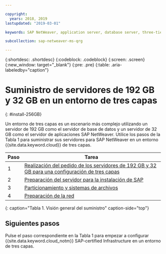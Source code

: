 ```yaml
---

copyright:
  years: 2018, 2019
lastupdated: "2019-03-01"

keywords: SAP NetWeaver, application server, database server, three-tier

subcollection: sap-netweaver-ms-qrg

---
```


{:shortdesc: .shortdesc}
{:codeblock: .codeblock}
{:screen: .screen}
{:new_window: target="_blank"}
{:pre: .pre}
{:table: .aria-labeledby="caption"}

# Suministro de servidores de 192 GB y 32 GB en un entorno de tres capas
{: #install-256GB}

Un entorno de tres capas es un escenario más complejo utilizando un servidor de 192 GB como el servidor de base de datos y un servidor de 32 GB como el servidor de aplicaciones SAP NetWeaver. Utilice los pasos de la Tabla 1 para suministrar sus servidores para SAP NetWeaver en un entorno {{site.data.keyword.cloud}} de tres capas.

| Paso | Tarea |
| --- | --- |
| 1 | [Realización del pedido de los servidores de 192 GB y 32 GB para una configuración de tres capas](/docs/infrastructure/sap-netweaver-ms-qrg?topic=sap-netweaver-ms-qrg-install_three_tier) |
| 2 | [Preparación del servidor para la instalación de SAP](/docs/infrastructure/sap-netweaver-ms-qrg?topic=sap-netweaver-ms-qrg-prepare_256GB) |
| 3 | [Particionamiento y sistemas de archivos](/docs/infrastructure/sap-netweaver-ms-qrg?topic=sap-netweaver-ms-qrg-3-partitioning-and-file-systems) |
| 4 | [Preparación de la red](/docs/infrastructure/sap-netweaver-ms-qrg?topic=sap-netweaver-ms-qrg-network) |
{: caption="Tabla 1. Visión general del suministro" caption-side="top"}

## Siguientes pasos

Pulse el paso correspondiente en la Tabla 1 para empezar a configurar {{site.data.keyword.cloud_notm}} SAP-certified Infrastructure en un entorno de tres capas.
